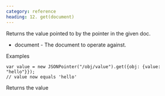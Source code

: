```yaml
---
category: reference
heading: 12. get(document)
---
```



Returns the value pointed to by the pointer in the given doc.

   * document - The document to operate against.

Examples

    var value = new JSONPointer("/obj/value").get({obj: {value: "hello"}});
    // value now equals 'hello'

Returns the value
